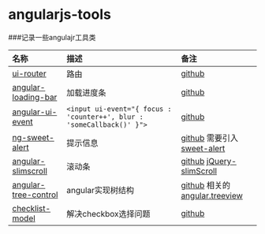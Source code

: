 # angularjs-tools

###记录一些angulajr工具类

|名称  |描述| 备注|
|:-----|:----|:----|
|[ui-router](http://angular-ui.github.io/ui-router/site/)|路由|[github](https://github.com/angular-ui/ui-router)
|[angular-loading-bar](http://chieffancypants.github.io/angular-loading-bar/#)|加载进度条|[github](https://github.com/chieffancypants/angular-loading-bar/)
|[angular-ui-event](https://github.com/angular-ui/ui-event)|```<input ui-event="{ focus : 'counter++', blur : 'someCallback()' }">```| [github](https://github.com/angular-ui/ui-event)
|[ng-sweet-alert](http://oitozero.github.io/ngSweetAlert/#/home)|提示信息|[github](https://github.com/oitozero/ngSweetAlert) 需要引入[sweet-alert](https://github.com/t4t5/sweetalert)
|[angular-slimscroll]()|滚动条|[github](https://github.com/ziscloud/angular-slimscroll) [jQuery-slimScroll](https://github.com/rochal/jQuery-slimScroll)
|[angular-tree-control](http://wix.github.io/angular-tree-control/)|angular实现树结构|[github](https://github.com/wix/angular-tree-control) 相关的[angular.treeview](http://ngmodules.org/modules/angular.treeview)
|[checklist-model](http://vitalets.github.io/checklist-model/)|解决checkbox选择问题|[github](https://github.com/vitalets/checklist-model)



